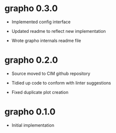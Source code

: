 # grapho 0.3.0

* Implemented config interface

* Updated readme to reflect new implementation

* Wrote grapho internals readme file

# grapho 0.2.0

* Source moved to CIM github repository

* Tidied up code to conform with linter suggestions

* Fixed duplicate plot creation

# grapho 0.1.0

* Initial implementation